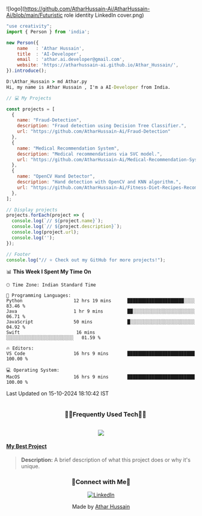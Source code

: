 ![logo](https://github.com/AtharHussain-Ai/AtharHussain-Ai/blob/main/Futuristic role identity LinkedIn cover.png)
<!--
- !! Thank you for keeping this sign !!
- Original Creation by Deri Kurniawan (Deri-Kurniawan)
- Github Repository: https://github.com/Deri-Kurniawan/Deri-Kurniawan
- ⭐ Don't forget to give a star ⭐
-->


```js
"use creativity";
import { Person } from 'india';

new Person({
    name   : 'Athar Hussain',
    title  : 'AI-Developer',
    email  : 'athar.ai.developer@gmail.com',
    website: 'https://atharhussain-ai.github.io/Athar_Hussain/',
}).introduce();
```

```cmd
D:\Athar_Hussain > md Athar.py
Hi, my name is Athar Hussain , I'm a AI-Developer from India.
```




<!--START_SECTION:waka-->
<!--START_SECTION:waka-->
```js
// 💻 My Projects

const projects = [
  {
    name: "Fraud-Detection",
    description: "Fraud detection using Decision Tree Classifier.",
    url: "https://github.com/AtharHussain-Ai/Fraud-Detection"
  },
  {
    name: "Medical Recommendation System",
    description: "Medical recommendations via SVC model.",
    url: "https://github.com/AtharHussain-Ai/Medical-Recommendation-System"
  },
  {
    name: "OpenCV Hand Detector",
    description: "Hand detection with OpenCV and KNN algorithm.",
    url: "https://github.com/AtharHussain-Ai/Fitness-Diet-Recipes-Recommendation"
  },
];

// Display projects
projects.forEach(project => {
  console.log(`// ${project.name}`);
  console.log(`// ${project.description}`);
  console.log(project.url);
  console.log('');
});

// Footer
console.log("// ⭐️ Check out my GitHub for more projects!");

```

📊 **This Week I Spent My Time On** 

```text
🕑︎ Time Zone: Indian Standard Time

💬 Programming Languages: 
Python                   12 hrs 19 mins      █████████████████████░░░░   83.46 % 
Java                     1 hr 9 mins         ██░░░░░░░░░░░░░░░░░░░░░░░   06.71 % 
JavaScript               50 mins             █░░░░░░░░░░░░░░░░░░░░░░░░   04.92 % 
Swift                     16 mins             ░░░░░░░░░░░░░░░░░░░░░░░░░   01.59 % 

🔥 Editors: 
VS Code                  16 hrs 9 mins       █████████████████████████   100.00 % 

💻 Operating System: 
MacOS                    16 hrs 9 mins       █████████████████████████   100.00 % 
```


 Last Updated on 15-10-2024 18:10:42 IST
<!--END_SECTION:waka-->
  
</div>


<!--h1 without bottom border-->
<div id="user-content-toc">
  <ul align="center">
    <summary><h3 style="display: inline-block">🧑‍💻Frequently Used Tech🧑‍💻</h3></summary>
  </ul>
</div>
<!--tech stack icons-->
<p align="center">
<a href="https://skillicons.dev">
<img src="https://skillicons.dev/icons?i=python,tensorflow,css,docker,js,mysql,notion,opencv,swift,vscode,xd,java,html,github,git,photoshop,ai,flask&perline=3" />
</a>
</p>


#### [My Best Project](https://github.com/AtharHussain-Ai/MyBestProject)
> **Description:** A brief description of what this project does or why it's unique.




<h3 align="center">🤝Connect with Me🤝</h3>
<div align="center">

[![LinkedIn](https://img.shields.io/badge/LinkedIn-Profile-blue)](https://www.linkedin.com/in/athar-hussain006/)


  
</div>

<!--x axis divider-->
<div align="center">
    Made by <a href="https://github.com/AtharHussain-Ai?tab=repositories" target="_blank">Athar Hussain</a>
</div>

<!--x axis divider-->
